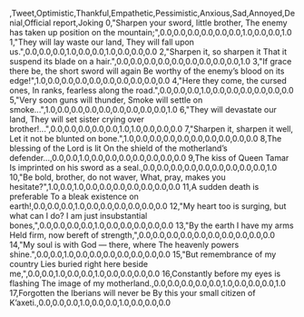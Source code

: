 ,Tweet,Optimistic,Thankful,Empathetic,Pessimistic,Anxious,Sad,Annoyed,Denial,Official report,Joking
0,"Sharpen your sword, little brother, The enemy has taken up position on the mountain;",0.0,0.0,0.0,0.0,0.0,0.0,1.0,0.0,0.0,1.0
1,"They will lay waste our land, They will fall upon us.",0.0,0.0,0.0,1.0,0.0,0.0,1.0,0.0,0.0,0.0
2,"Sharpen it, so sharpen it That it suspend its blade on a hair.",0.0,0.0,0.0,0.0,0.0,0.0,0.0,0.0,0.0,1.0
3,"If grace there be, the short sword will again Be worthy of the enemy’s blood on its edge!",1.0,0.0,0.0,0.0,0.0,0.0,0.0,0.0,0.0,0.0
4,"Here they come, the cursed ones, In ranks, fearless along the road.",0.0,0.0,0.0,1.0,0.0,0.0,0.0,0.0,0.0,0.0
5,"Very soon guns will thunder, Smoke will settle on smoke...",1.0,0.0,0.0,0.0,0.0,0.0,0.0,0.0,0.0,1.0
6,"They will devastate our land, They will set sister crying over brother!...",0.0,0.0,0.0,0.0,0.0,1.0,1.0,0.0,0.0,0.0
7,"Sharpen it, sharpen it well, Let it not be blunted on bone.",1.0,0.0,0.0,0.0,0.0,0.0,0.0,0.0,0.0,0.0
8,The blessing of the Lord is lit On the shield of the motherland’s defender...,0.0,0.0,1.0,0.0,0.0,0.0,0.0,0.0,0.0,0.0
9,The kiss of Queen Tamar Is imprinted on his sword as a seal.,0.0,0.0,0.0,0.0,0.0,0.0,0.0,0.0,0.0,1.0
10,"Be bold, brother, do not waver, What, pray, makes you hesitate?",1.0,0.0,1.0,0.0,0.0,0.0,0.0,0.0,0.0,0.0
11,A sudden death is preferable To a bleak existence on earth!,0.0,0.0,0.0,1.0,0.0,0.0,0.0,0.0,0.0,0.0
12,"My heart too is surging, but what can I do? I am just insubstantial bones,",0.0,0.0,0.0,0.0,1.0,0.0,0.0,0.0,0.0,0.0
13,"By the earth I have my arms Held firm, now bereft of strength,",0.0,0.0,0.0,0.0,0.0,0.0,0.0,0.0,0.0,0.0
14,"My soul is with God — there, where The heavenly powers shine.",0.0,0.0,1.0,0.0,0.0,0.0,0.0,0.0,0.0,0.0
15,"But remembrance of my country Lies buried right here beside me,",0.0,0.0,1.0,0.0,0.0,1.0,0.0,0.0,0.0,0.0
16,Constantly before my eyes is flashing The image of my motherland.,0.0,0.0,0.0,0.0,0.0,1.0,0.0,0.0,0.0,1.0
17,Forgotten the Iberians will never be By this your small citizen of K’axeti.,0.0,0.0,0.0,1.0,0.0,0.0,1.0,0.0,0.0,0.0
